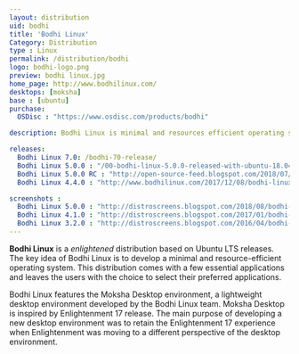 ```yaml
---
layout: distribution
uid: bodhi
title: 'Bodhi Linux'
Category: Distribution
type : Linux
permalink: /distribution/bodhi
logo: bodhi-logo.png
preview: bodhi linux.jpg
home_page: http://www.bodhilinux.com/
desktops: [moksha]
base : [ubuntu]
purchase:
  OSDisc : "https://www.osdisc.com/products/bodhi"

description: Bodhi Linux is minimal and resources efficient operating system based on Ubuntu LTS releases. It features Moksha desktop inspired by enlightenment 17 release.

releases:
  Bodhi Linux 7.0: /bodhi-70-release/
  Bodhi Linux 5.0.0 : "/00-bodhi-linux-5.0.0-released-with-ubuntu-18.04-base/"
  Bodhi Linux 5.0.0 RC : "http://open-source-feed.blogspot.com/2018/07/bodhi-linux-500-release-candidate.html"
  Bodhi Linux 4.4.0 : "http://www.bodhilinux.com/2017/12/08/bodhi-linux-4-4-0-released-november-donation-totals/"

screenshots :
  Bodhi Linux 5.0.0 : "http://distroscreens.blogspot.com/2018/08/bodhi-linux-500-screenshots.html"
  Bodhi Linux 4.1.0 : "http://distroscreens.blogspot.com/2017/01/bodhi-linux-410-screenshots.html"
  Bodhi Linux 3.2.0 : "http://distroscreens.blogspot.com/2016/04/bodhi-linux-32-screenshots.html"
---
```


**Bodhi Linux** is a *enlightened* distribution based on Ubuntu LTS releases. The key idea of Bodhi Linux is to develop a minimal and resource-efficient operating system. This distribution comes with a few essential applications and leaves the users with the choice to select their preferred applications.

Bodhi Linux features the Moksha Desktop environment, a lightweight desktop environment developed by the Bodhi Linux team. Moksha Desktop is inspired by Enlightenment 17 release. The main purpose of developing a new desktop environment was to retain the Enlightenment 17 experience when Enlightenment was moving to a different perspective of the desktop environment.